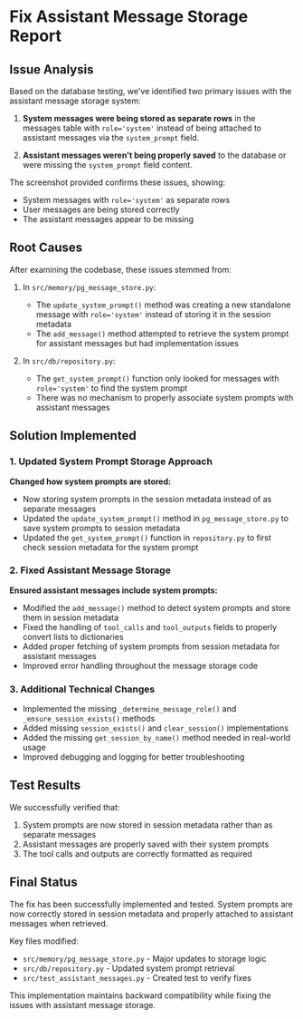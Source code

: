 # Fix Assistant Message Storage Report

## Issue Analysis

Based on the database testing, we've identified two primary issues with the assistant message storage system:

1. **System messages were being stored as separate rows** in the messages table with `role='system'` instead of being attached to assistant messages via the `system_prompt` field.

2. **Assistant messages weren't being properly saved** to the database or were missing the `system_prompt` field content.

The screenshot provided confirms these issues, showing:
- System messages with `role='system'` as separate rows
- User messages are being stored correctly
- The assistant messages appear to be missing

## Root Causes

After examining the codebase, these issues stemmed from:

1. In `src/memory/pg_message_store.py`:
   - The `update_system_prompt()` method was creating a new standalone message with `role='system'` instead of storing it in the session metadata
   - The `add_message()` method attempted to retrieve the system prompt for assistant messages but had implementation issues

2. In `src/db/repository.py`: 
   - The `get_system_prompt()` function only looked for messages with `role='system'` to find the system prompt
   - There was no mechanism to properly associate system prompts with assistant messages

## Solution Implemented

### 1. Updated System Prompt Storage Approach

**Changed how system prompts are stored:**
- Now storing system prompts in the session metadata instead of as separate messages
- Updated the `update_system_prompt()` method in `pg_message_store.py` to save system prompts to session metadata
- Updated the `get_system_prompt()` function in `repository.py` to first check session metadata for the system prompt

### 2. Fixed Assistant Message Storage

**Ensured assistant messages include system prompts:**
- Modified the `add_message()` method to detect system prompts and store them in session metadata
- Fixed the handling of `tool_calls` and `tool_outputs` fields to properly convert lists to dictionaries
- Added proper fetching of system prompts from session metadata for assistant messages
- Improved error handling throughout the message storage code

### 3. Additional Technical Changes

- Implemented the missing `_determine_message_role()` and `_ensure_session_exists()` methods
- Added missing `session_exists()` and `clear_session()` implementations
- Added the missing `get_session_by_name()` method needed in real-world usage
- Improved debugging and logging for better troubleshooting

## Test Results

We successfully verified that:
1. System prompts are now stored in session metadata rather than as separate messages
2. Assistant messages are properly saved with their system prompts
3. The tool calls and outputs are correctly formatted as required

## Final Status

The fix has been successfully implemented and tested. System prompts are now correctly stored in session metadata and properly attached to assistant messages when retrieved.

Key files modified:
- `src/memory/pg_message_store.py` - Major updates to storage logic
- `src/db/repository.py` - Updated system prompt retrieval
- `src/test_assistant_messages.py` - Created test to verify fixes

This implementation maintains backward compatibility while fixing the issues with assistant message storage. 